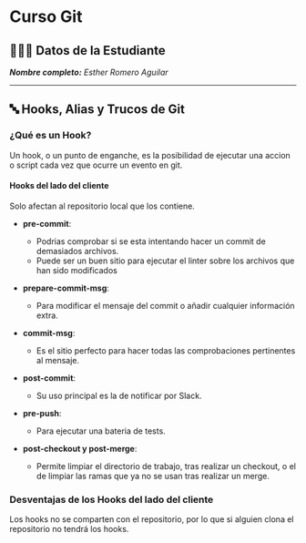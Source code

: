 # Curso Git

## 👩🏻‍💻 Datos de la Estudiante

_**Nombre completo:** Esther Romero Aguilar_

---

## 🔤 Hooks, Alias y Trucos de Git

### ¿Qué es un Hook?

Un hook, o un punto de enganche, es la posibilidad de ejecutar una accion o script cada vez que ocurre un evento en git.

#### Hooks del lado del cliente

Solo afectan al repositorio local que los contiene.

- **pre-commit**:

  - Podrias comprobar si se esta intentando hacer un commit de demasiados archivos.
  - Puede ser un buen sitio para ejecutar el linter sobre los archivos que han sido modificados

- **prepare-commit-msg**:
  - Para modificar el mensaje del commit o añadir cualquier información extra.
- **commit-msg**:

  - Es el sitio perfecto para hacer todas las comprobaciones pertinentes al mensaje.

- **post-commit**:
  - Su uso principal es la de notificar por Slack.
- **pre-push**:

  - Para ejecutar una bateria de tests.

- **post-checkout y post-merge**:
  - Permite limpiar el directorio de trabajo, tras realizar un checkout, o el de limpiar las ramas que ya no se usan tras realizar un merge.

### Desventajas de los Hooks del lado del cliente

Los hooks no se comparten con el repositorio, por lo que si alguien clona el repositorio no tendrá los hooks.
